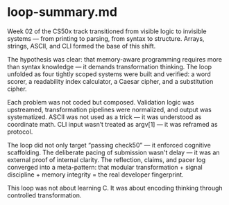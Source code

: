 # loop-summary.md

Week 02 of the CS50x track transitioned from visible logic to invisible systems — from printing to parsing, from syntax to structure. Arrays, strings, ASCII, and CLI formed the base of this shift.

The hypothesis was clear: that memory-aware programming requires more than syntax knowledge — it demands transformation thinking. The loop unfolded as four tightly scoped systems were built and verified: a word scorer, a readability index calculator, a Caesar cipher, and a substitution cipher.

Each problem was not coded but composed. Validation logic was upstreamed, transformation pipelines were normalized, and output was systematized. ASCII was not used as a trick — it was understood as coordinate math. CLI input wasn’t treated as argv[1] — it was reframed as protocol.

The loop did not only target “passing check50” — it enforced cognitive scaffolding. The deliberate pacing of submission wasn't delay — it was an external proof of internal clarity. The reflection, claims, and pacer log converged into a meta-pattern: that modular transformation + signal discipline + memory integrity = the real developer fingerprint.

This loop was not about learning C. It was about encoding thinking through controlled transformation.
